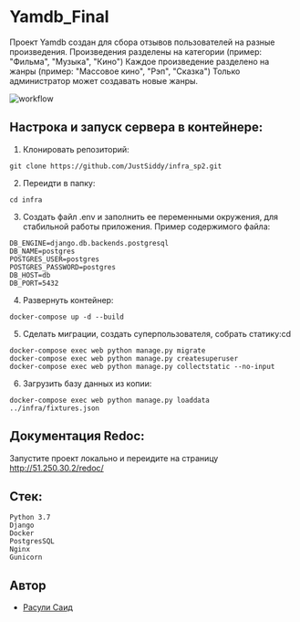 # Yamdb_Final
Проект Yamdb создан для сбора отзывов пользователей на разные произведения.
Произведения разделены на категории (пример: "Фильма", "Музыка", "Кино")
Каждое произведение разделено на жанры (пример: "Массовое кино", "Рэп", "Сказка")
Только администратор может создавать новые жанры.

![workflow](https://github.com/just_siddy/yamdb_final/actions/workflows/yamdb_workflow.yml/badge.svg?branch=master&event=push)

## Настрока и запуск сервера в контейнере:
1) Клонировать репозиторий:
``` 
git clone https://github.com/JustSiddy/infra_sp2.git
```
2) Переидти в папку:
``` 
cd infra
```
3) Создать файл .env и заполнить ее переменными окружения, для стабильной работы приложения. 
Пример содержимого файла:
```
DB_ENGINE=django.db.backends.postgresql
DB_NAME=postgres
POSTGRES_USER=postgres
POSTGRES_PASSWORD=postgres
DB_HOST=db
DB_PORT=5432
```
4) Развернуть контейнер:
``` 
docker-compose up -d --build
```
5) Сделать миграции, создать суперпользователя, собрать статику:cd
``` 
docker-compose exec web python manage.py migrate
docker-compose exec web python manage.py createsuperuser
docker-compose exec web python manage.py collectstatic --no-input
```
6) Загрузить базу данных из копии:
``` 
docker-compose exec web python manage.py loaddata ../infra/fixtures.json 
```

## Документация Redoc:
Запустите проект локально и переидите на страницу http://51.250.30.2/redoc/

## Стек:
```
Python 3.7
Django
Docker
PostgresSQL
Nginx
Gunicorn
```

## Автор
- [Расули Саид](https://github.com/JustSiddy)
